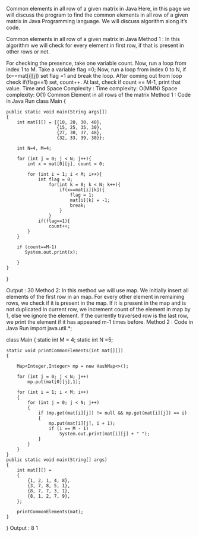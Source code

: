 Common elements in all row of a given matrix in Java
Here, in this page we will discuss the program to find the common elements in all row of a given matrix in Java Programming language. We will discuss algorithm along it’s code.

Common elements in all row of a given matrix in Java
Method 1 :
In this algorithm we will check for every element in first row, if that is present in other rows or not.

For checking the presence, take one variable count.
Now, run a loop from index 1 to M.
Take a variable flag =0;
Now, run a loop from index 0 to N, if (x==mat[i][j]) set flag =1 and break the loop.
After coming out from loop check if(flag==1) set, count++.
At last, check if count == M-1, print that value.
Time and Space Complexity :
Time complexity: O(M*M*N)
Space complexity: O(1)
Common Element in all rows of the matrix
Method 1 : Code in Java
Run
class Main
{
   
    public static void main(String args[])
    {
        int mat[][] = {{10, 20, 30, 40},
                       {15, 25, 35, 30},
                       {27, 30, 37, 48},
                       {32, 33, 39, 30}};
        
        int N=4, M=4;
        
        for (int j = 0; j < N; j++){   
            int x = mat[0][j], count = 0;
            
            for (int i = 1; i < M; i++){
                int flag = 0;
                    for(int k = 0; k < N; k++){
                        if(x==mat[i][k]){
                            flag = 1;
                            mat[i][k] = -1;
                            break;
                        }        
                    }
                if(flag==1){
                    count++;   
            }
        }
        
        if (count==M-1)
           System.out.print(x);
            
        }
    }
}
 
Output :
30
Method 2:
In this method we will use map.
We initially insert all elements of the first row in an map.
For every other element in remaining rows, we check if it is present in the map.
If it is present in the map and is not duplicated in current row, we increment count of the element in map by 1, else we ignore the element.
If the currently traversed row is the last row, we print the element if it has appeared m-1 times before. 
Method 2 : Code in Java
Run
import java.util.*;
 
class Main
{
    static int M = 4;
    static int N =5;
     
    static void printCommonElements(int mat[][])
    {
     
        Map<Integer,Integer> mp = new HashMap<>();
         
        for (int j = 0; j < N; j++)
            mp.put(mat[0][j],1);
             
        for (int i = 1; i < M; i++)
        {
            for (int j = 0; j < N; j++)
            {
                if (mp.get(mat[i][j]) != null && mp.get(mat[i][j]) == i)
                {
                    mp.put(mat[i][j], i + 1);
                    if (i == M - 1)
                        System.out.print(mat[i][j] + " ");
                }
            }
        }
    }
    public static void main(String[] args)
    {
        int mat[][] =
        {
            {1, 2, 1, 4, 8},
            {3, 7, 8, 5, 1},
            {8, 7, 7, 3, 1},
            {8, 1, 2, 7, 9},
        };
     
        printCommonElements(mat);
    }
}
Output :
8 1

